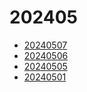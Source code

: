 <head><meta name="viewport" content="width=device-width, initial-scale=1.0, user-scalable=yes" /></head>

# 202405

- [20240507](./2024/05/20240507.html)
- [20240506](./2024/05/20240506.html)
- [20240505](./2024/05/20240505.html)
- [20240501](./2024/05/20240501.html)
